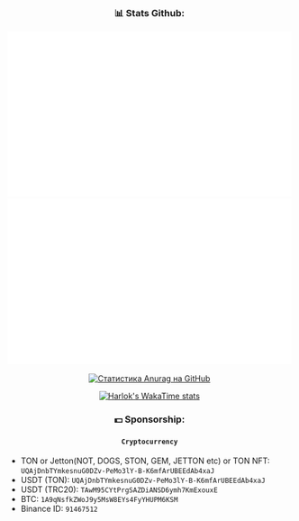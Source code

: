 <h3 align="center"> 📊 Stats Github: </h3>

<div align="center">
  
![Overview of statistics](https://raw.githubusercontent.com/Kennix88/github-stats-transparent/output/generated/overview.svg)
![Top Langs](https://raw.githubusercontent.com/Kennix88/github-stats-transparent/output/generated/languages.svg)

</div>
<div align="center">
  
[![Статистика Anurag на GitHub](https://github-readme-stats.vercel.app/api?username=Kennix88&show_icons=true&theme=dracula)](https://github.com/anuraghazra/github-readme-stats)

</div>
<div align="center">
  
[![Harlok's WakaTime stats](https://github-readme-stats.vercel.app/api/wakatime?username=@Kennix88&show_icons=true&layout=compact&theme=dracula)](https://github.com/anuraghazra/github-readme-stats)

</div>

<h3 align="center"> 💵 Sponsorship: </h3>

<h4 align="center">
  
  `Cryptocurrency`
  
</h4>

- TON or Jetton(NOT, DOGS, STON, GEM, JETTON etc) or TON NFT: `UQAjDnbTYmkesnuG0DZv-PeMo3lY-B-K6mfArUBEEdAb4xaJ`
- USDT (TON): `UQAjDnbTYmkesnuG0DZv-PeMo3lY-B-K6mfArUBEEdAb4xaJ`
- USDT (TRC20): `TAwM95CYtPrgSAZDiANSD6ymh7KmExouxE`
- BTC: `1A9qNsfkZWoJ9y5MsW8EYs4FyYHUPM6KSM`
- Binance ID: `91467512`
